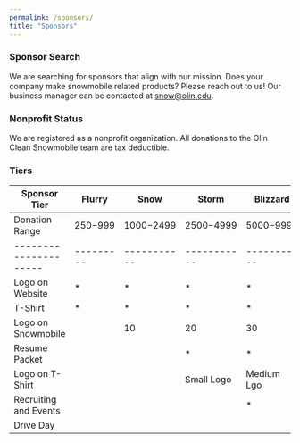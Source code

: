 ```yaml
---
permalink: /sponsors/
title: "Sponsors"
---
```


### Sponsor Search
We are searching for sponsors that align with our mission. Does your company make snowmobile related products? Please reach out to us! Our business manager can be contacted at [snow@olin.edu](mailto:snow@olin.edu).

### Nonprofit Status
We are registered as a nonprofit organization. All donations to the Olin Clean Snowmobile team are tax deductible.

### Tiers

| Sponsor Tier          | Flurry    | Snow        | Storm       | Blizzard    | Avalanche  |
| --------------------- | --------- | ----------- | ----------- | ----------- | ---------- |
| Donation Range        | $250-$999 | $1000-$2499 | $2500-$4999 | $5000-$9999 | $10000+    |
| --------------------- | --------- | ----------- | ----------- | ----------- | ---------- |
| Logo on Website       | *         | *           | *           | *           | *          |
| T-Shirt               | *         | *           | *           | *           | *          |
| Logo on Snowmobile    |           | 10          | 20          | 30          | 40         |
| Resume Packet         |           |             | *           | *           | *          |
| Logo on T-Shirt       |           |             | Small Logo  | Medium Lgo  | Large Logo |
| Recruiting and Events |           |             |             | *           | *          |
| Drive Day             |           |             |             |             | *           |
